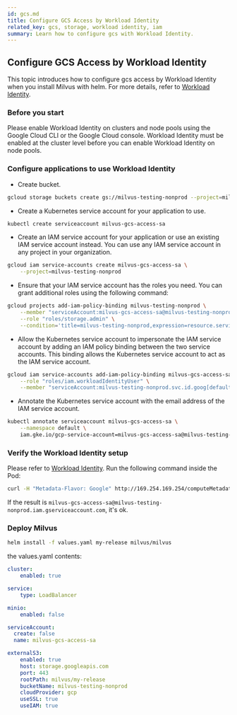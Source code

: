```yaml
---
id: gcs.md
title: Configure GCS Access by Workload Identity
related_key: gcs, storage, workload identity, iam
summary: Learn how to configure gcs with Workload Identity.
---
```


## Configure GCS Access by Workload Identity
This topic introduces how to configure gcs access by Workload Identity when you install Milvus with helm. 
For more details, refer to [Workload Identity](https://cloud.google.com/kubernetes-engine/docs/how-to/workload-identity).

### Before you start

Please enable Workload Identity on clusters and node pools using the Google Cloud CLI or the Google Cloud console. Workload Identity must be enabled at the cluster level before you can enable Workload Identity on node pools.

### Configure applications to use Workload Identity

- Create bucket.
```bash
gcloud storage buckets create gs://milvus-testing-nonprod --project=milvus-testing-nonprod --default-storage-class=STANDARD --location=us-west1 --uniform-bucket-level-access
```

- Create a Kubernetes service account for your application to use.
```bash
kubectl create serviceaccount milvus-gcs-access-sa
```

- Create an IAM service account for your application or use an existing IAM service account instead. You can use any IAM service account in any project in your organization. 
```bash
gcloud iam service-accounts create milvus-gcs-access-sa \
    --project=milvus-testing-nonprod
```

- Ensure that your IAM service account has the roles you need. You can grant additional roles using the following command:
```bash
gcloud projects add-iam-policy-binding milvus-testing-nonprod \
    --member "serviceAccount:milvus-gcs-access-sa@milvus-testing-nonprod.iam.gserviceaccount.com" \
    --role "roles/storage.admin" \
    --condition='title=milvus-testing-nonprod,expression=resource.service == "storage.googleapis.com" && resource.name.startsWith("projects/_/buckets/milvus-testing-nonprod")'
```

- Allow the Kubernetes service account to impersonate the IAM service account by adding an IAM policy binding between the two service accounts. This binding allows the Kubernetes service account to act as the IAM service account.
```bash
gcloud iam service-accounts add-iam-policy-binding milvus-gcs-access-sa@milvus-testing-nonprod.iam.gserviceaccount.com \
    --role "roles/iam.workloadIdentityUser" \
    --member "serviceAccount:milvus-testing-nonprod.svc.id.goog[default/milvus-gcs-access-sa]"
```

- Annotate the Kubernetes service account with the email address of the IAM service account.
```bash
kubectl annotate serviceaccount milvus-gcs-access-sa \
    --namespace default \
    iam.gke.io/gcp-service-account=milvus-gcs-access-sa@milvus-testing-nonprod.iam.gserviceaccount.com
```

### Verify the Workload Identity setup

Please refer to  [Workload Identity](https://cloud.google.com/kubernetes-engine/docs/how-to/workload-identity). Run the following command inside the Pod:
```bash
curl -H "Metadata-Flavor: Google" http://169.254.169.254/computeMetadata/v1/instance/service-accounts/default/email
```
If the result is `milvus-gcs-access-sa@milvus-testing-nonprod.iam.gserviceaccount.com`, it's ok.

### Deploy Milvus
```bash
helm install -f values.yaml my-release milvus/milvus
``` 

the values.yaml contents:
```yaml
cluster:
    enabled: true

service:
    type: LoadBalancer

minio:
    enabled: false

serviceAccount:
  create: false
  name: milvus-gcs-access-sa

externalS3:
    enabled: true
    host: storage.googleapis.com
    port: 443
    rootPath: milvus/my-release
    bucketName: milvus-testing-nonprod
    cloudProvider: gcp
    useSSL: true
    useIAM: true
```
